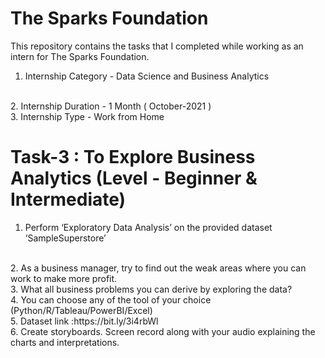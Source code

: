 # The Sparks Foundation
This repository contains the tasks that I completed while working as an intern for The Sparks Foundation.
</br>
1. Internship Category - Data Science and Business Analytics
</br>
2. Internship Duration - 1 Month ( October-2021 )
</br>
3. Internship Type - Work from Home
</br>

# Task-3 : To Explore Business Analytics (Level - Beginner & Intermediate)

 1. Perform ‘Exploratory Data Analysis’ on the provided dataset ‘SampleSuperstore’
 </br>
 2. As a business manager, try to find out the weak areas where you can work to make more profit.
  </br>
 3. What all business problems you can derive by exploring the data?
  </br>
 4. You can choose any of the tool of your choice (Python/R/Tableau/PowerBI/Excel)
  </br>
 5. Dataset link :https://bit.ly/3i4rbWl
  </br>
 6. Create storyboards. Screen record along with your audio explaining the charts and interpretations.
